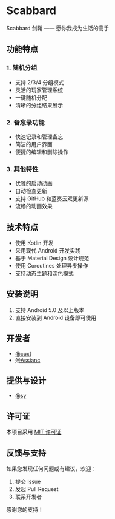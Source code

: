 # Scabbard

Scabbard 剑鞘 —— 愿你我成为生活的高手

## 功能特点

### 1. 随机分组
- 支持 2/3/4 分组模式
- 灵活的玩家管理系统
- 一键随机分配
- 清晰的分组结果展示

### 2. 备忘录功能
- 快速记录和管理备忘
- 简洁的用户界面
- 便捷的编辑和删除操作

### 3. 其他特性
- 优雅的启动动画
- 自动检查更新
- 支持 GitHub 和蓝奏云双更新源
- 流畅的动画效果

## 技术特点

- 使用 Kotlin 开发
- 采用现代 Android 开发实践
- 基于 Material Design 设计规范
- 使用 Coroutines 处理异步操作
- 支持动态主题和深色模式

## 安装说明

1. 支持 Android 5.0 及以上版本
2. 直接安装到 Android 设备即可使用

## 开发者

- [@cuxt](https://github.com/cuxt)
- [@Assianc](https://github.com/Assianc)

## 提供与设计

- [@sy]()

## 许可证

本项目采用 [MIT 许可证](LICENSE)

## 反馈与支持

如果您发现任何问题或有建议，欢迎：
1. 提交 Issue
2. 发起 Pull Request
3. 联系开发者

感谢您的支持！